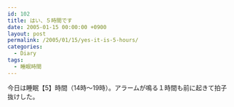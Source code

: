 ```yaml
---
id: 102
title: はい、５時間です
date: 2005-01-15 00:00:00 +0900
layout: post
permalink: /2005/01/15/yes-it-is-5-hours/
categories:
  - Diary
tags:
  - 睡眠時間
---
```

今日は睡眠【5】時間（14時～19時）。アラームが鳴る１時間も前に起きて拍子抜けした。
